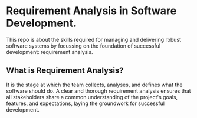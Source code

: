 # Requirement Analysis in Software Development.

This repo is about the skills required for managing and delivering robust software systems by focussing on the foundation of successful development: requirement analysis.

## What is Requirement Analysis?

It is the stage at which the team collects, analyses, and defines what the software should do. A clear and thorough requirement analysis ensures that all stakeholders share a common understanding of the project's goals, features, and expectations, laying the groundwork for successful development.
